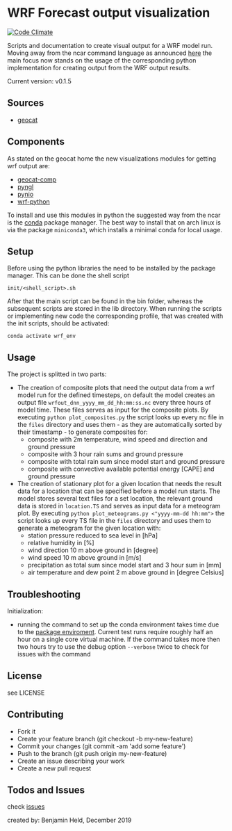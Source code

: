 # WRF Forecast output visualization
[![Code Climate](https://codeclimate.com/github/SettRaziel/wrf_visualization/badges/gpa.svg)](https://codeclimate.com/github/SettRaziel/wrf_visualization)

Scripts and documentation to create visual output for a WRF model run.
Moving away from the ncar command language as announced [here](http://www.ncl.ucar.edu/Document/Pivot_to_Python/september_2019_update.shtml)
the main focus now stands on the usage of the corresponding python implementation for creating output from the WRF output results.

Current version: v0.1.5

## Sources
* [geocat](https://geocat.ucar.edu/pages/software.html)

## Components
As stated on the geocat home the new visualizations modules for getting wrf output are:
* [geocat-comp](https://github.com/NCAR/geocat-comp)
* [pyngl](https://github.com/NCAR/pyngl)
* [pynio](https://github.com/NCAR/pynio)
* [wrf-python](https://github.com/NCAR/wrf-python)

To install and use this modules in python the suggested way from the ncar is the [conda](https://conda.io/en/latest/)
package manager. The best way to install that on arch linux is via the package `miniconda3`, which installs a minimal conda
for local usage.

## Setup
Before using the python libraries the need to be installed by the package manager. This can be done the shell script
```
init/<shell_script>.sh
```
After that the main script can be found in the bin folder, whereas the subsequent scripts are stored in the lib directory.
When running the scripts or implementing new code the corresponding profile, that was created with the init scripts, should be activated:
```
conda activate wrf_env
```

## Usage
The project is splitted in two parts:
* The creation of composite plots that need the output data from a wrf model run for the defined timesteps, on default the model
  creates an output file `wrfout_dnn_yyyy_mm_dd_hh:mm:ss.nc` every three hours of model time. These files serves as input for the composite plots.
  By executing `python plot_composites.py` the script looks up every nc file in the `files` directory and uses them - as they are automatically sorted
  by their timestamp - to generate composites for:
    * composite with 2m temperature, wind speed and direction and ground pressure
    * composite with 3 hour rain sums and ground pressure
    * composite with total rain sum since model start and ground pressure
    * composite with convective available potential energy [CAPE] and ground pressure
* The creation of stationary plot for a given location that needs the result data for a location that can be specified before a model run starts.
  The model stores several text files for a set location, the relevant ground data is stored in `location.TS` and serves as input data for a 
  meteogram plot. By executing `python plot_meteograms.py <"yyyy-mm-dd hh:mm">` the script looks up every TS file in the `files` directory and uses 
  them to generate a meteogram for the given location with:
    * station pressure reduced to sea level in [hPa]
    * relative humidity in [%]
    * wind direction 10 m above ground in [degree]
    * wind speed 10 m above ground in [m/s]
    * precipitation as total sum since model start and 3 hour sum in [mm]
    * air temperature and dew point 2 m above ground in [degree Celsius]

## Troubleshooting
Initialization:
* running the command to set up the conda environment takes time due to the 
  [package enviroment](https://www.anaconda.com/blog/understanding-and-improving-condas-performance).
  Current test runs require roughly half an hour on a single core virtual machine. If the command takes more
  then two hours try to use the debug option `--verbose` twice to check for issues with the command

## License
see LICENSE

## Contributing
* Fork it
* Create your feature branch (git checkout -b my-new-feature)
* Commit your changes (git commit -am 'add some feature')
* Push to the branch (git push origin my-new-feature)
* Create an issue describing your work
* Create a new pull request


## Todos and Issues
check [issues](https://github.com/SettRaziel/wrf_visualization/issues)

created by: Benjamin Held, December 2019
